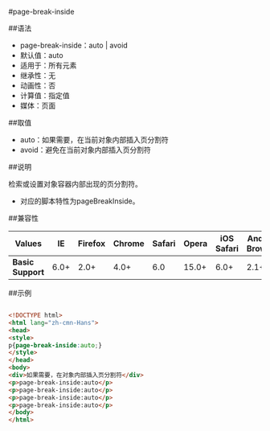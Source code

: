 #page-break-inside

##语法

- page-break-inside：auto | avoid
- 默认值：auto
- 适用于：所有元素
- 继承性：无
- 动画性：否
- 计算值：指定值
- 媒体：页面


##取值

- auto：如果需要，在当前对象内部插入页分割符
- avoid：避免在当前对象内部插入页分割符


##说明

检索或设置对象容器内部出现的页分割符。

- 对应的脚本特性为pageBreakInside。


##兼容性


<table class="compatible">
<thead>
    <tr>
        <th>Values</th>
        <th>IE</th>
        <th>Firefox</th>
        <th>Chrome</th>
        <th>Safari</th>
        <th>Opera</th>
        <th>iOS Safari</th>
        <th>Android Browser</th>
        <th>Android Chrome</th>
    </tr>
</thead>
<tbody>
    <tr>
        <td><strong>Basic Support</strong></td>
        <td class="support">6.0+</td>
        <td class="support">2.0+</td>
        <td class="support">4.0+</td>
        <td class="support">6.0</td>
        <td class="support">15.0+</td>
        <td class="support">6.0+</td>
        <td class="support">2.1+</td>
        <td class="support">18.0+</td>
    </tr>
</tbody>
</table>




##示例

```html

<!DOCTYPE html>
<html lang="zh-cmn-Hans">
<head>
<style>
p{page-break-inside:auto;}
</style>
</head>
<body>
<div>如果需要，在对象内部插入页分割符</div>
<p>page-break-inside:auto</p>
<p>page-break-inside:auto</p>
<p>page-break-inside:auto</p>
<p>page-break-inside:auto</p>
</body>
</html>

```
